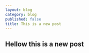 ```yaml
---
layout: blog
category: blog
published: false
title: This is a new post
---
```


## Hellow this is a new post
